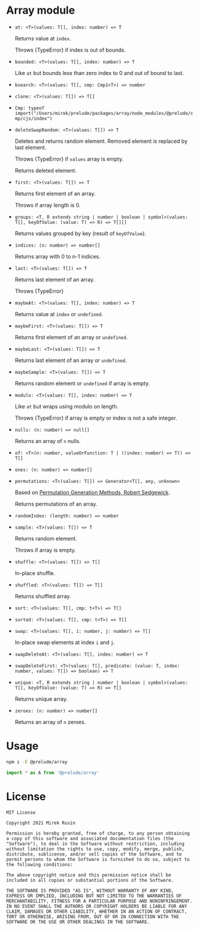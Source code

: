 # Array module

* `at: <T>(values: T[], index: number) => T`

  Returns value at `index`.

  Throws {TypeError} if index is out of bounds.

* `bounded: <T>(values: T[], index: number) => T`

  Like `at` but bounds less than zero index to 0 and out of bound to last.

* `bsearch: <T>(values: T[], cmp: Cmp1<T>) => number`

* `clone: <T>(values: T[]) => T[]`

* `Cmp: typeof import("/Users/mirek/prelude/packages/array/node_modules/@prelude/cmp/cjs/index")`

* `deleteSwapRandom: <T>(values: T[]) => T`

  Deletes and returns random element. Removed element is replaced by last element.

  Throws {TypeError} if `values` array is empty.

  Returns deleted element.

* `first: <T>(values: T[]) => T`

  Returns first element of an array.

  Throws if array length is 0.

* `groups: <T, R extends string | number | boolean | symbol>(values: T[], keyOfValue: (value: T) => R) => T[][]`

  Returns values grouped by key (result of `keyOfValue`).

* `indices: (n: number) => number[]`

  Returns array with 0 to n-1 indices.

* `last: <T>(values: T[]) => T`

  Returns last element of an array.

  Throws {TypeError}

* `maybeAt: <T>(values: T[], index: number) => T`

  Returns value at `index` or `undefined`.

* `maybeFirst: <T>(values: T[]) => T`

  Returns first element of an array or `undefined`.

* `maybeLast: <T>(values: T[]) => T`

  Returns last element of an array or `undefined`.

* `maybeSample: <T>(values: T[]) => T`

  Returns random element or `undefined` if array is empty.

* `modulo: <T>(values: T[], index: number) => T`

  Like `at` but wraps using modulo on length.

  Throws {TypeError} if array is empty or index is not a safe integer.

* `nulls: (n: number) => null[]`

  Returns an array of `n` nulls.

* `of: <T>(n: number, valueOrFunction: T | ((index: number) => T)) => T[]`

* `ones: (n: number) => number[]`

* `permutations: <T>(values: T[]) => Generator<T[], any, unknown>`

  Based on [Permutation Generation Methods, Robert Sedgewick](http://homepage.math.uiowa.edu/~goodman/22m150.dir/2007/Permutation%20Generation%20Methods.pdf).

  Returns permutations of an array.

* `randomIndex: (length: number) => number`

* `sample: <T>(values: T[]) => T`

  Returns random element.

  Throws if array is empty.

* `shuffle: <T>(values: T[]) => T[]`

  In-place shuffle.

* `shuffled: <T>(values: T[]) => T[]`

  Returns shuffled array.

* `sort: <T>(values: T[], cmp: t<T>) => T[]`

* `sorted: <T>(values: T[], cmp: t<T>) => T[]`

* `swap: <T>(values: T[], i: number, j: number) => T[]`

  In-place swap elements at index `i` and `j`.

* `swapDeleteAt: <T>(values: T[], index: number) => T`

* `swapDeleteFirst: <T>(values: T[], predicate: (value: T, index: number, values: T[]) => boolean) => T`

* `unique: <T, R extends string | number | boolean | symbol>(values: T[], keyOfValue: (value: T) => R) => T[]`

  Returns unique array.

* `zeroes: (n: number) => number[]`

  Returns an array of `n` zeroes.

# Usage

```bash
npm i -E @prelude/array
```

```ts
import * as A from '@prelude/array'
```

# License

```
MIT License

Copyright 2021 Mirek Rusin

Permission is hereby granted, free of charge, to any person obtaining a copy of this software and associated documentation files (the "Software"), to deal in the Software without restriction, including without limitation the rights to use, copy, modify, merge, publish, distribute, sublicense, and/or sell copies of the Software, and to permit persons to whom the Software is furnished to do so, subject to the following conditions:

The above copyright notice and this permission notice shall be included in all copies or substantial portions of the Software.

THE SOFTWARE IS PROVIDED "AS IS", WITHOUT WARRANTY OF ANY KIND, EXPRESS OR IMPLIED, INCLUDING BUT NOT LIMITED TO THE WARRANTIES OF MERCHANTABILITY, FITNESS FOR A PARTICULAR PURPOSE AND NONINFRINGEMENT. IN NO EVENT SHALL THE AUTHORS OR COPYRIGHT HOLDERS BE LIABLE FOR ANY CLAIM, DAMAGES OR OTHER LIABILITY, WHETHER IN AN ACTION OF CONTRACT, TORT OR OTHERWISE, ARISING FROM, OUT OF OR IN CONNECTION WITH THE SOFTWARE OR THE USE OR OTHER DEALINGS IN THE SOFTWARE.
```
